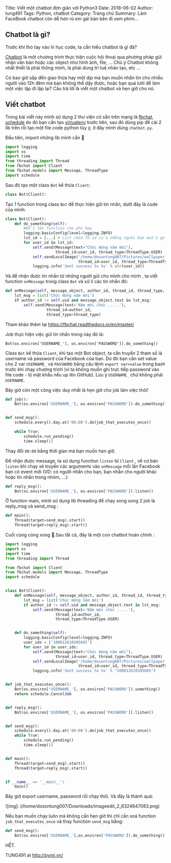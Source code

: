 Title: Viết một chatbot đơn giản với Python3
Date: 2018-06-02
Author: tung491
Tags: Python, chatbot
Category: Trang chủ
Summary: Làm FaceBook chatbot còn dễ hơn rủ em gái bàn bên đi xem phim...

## Chatbot là gì?
Trước khi thò tay vào hì hục code, ta cần hiểu chatbot là gì đã?

[Chatbot](https://en.wikipedia.org/wiki/Chatbot) là một chương trình thực hiện cuộc hội thoại qua phương pháp gửi nhận văn bản hoặc các object như hình ảnh, file, ... Chú ý Chatbot không nhất thiết là phải thông minh, là phải dùng trí tuệ nhân tạo, etc ...

Có bao giờ sắp đến giao thừa hay một dịp mà bạn muốn nhắn tin cho nhiều người vào 12h đêm mà bạn không thể dậy được, hoặc bạn quá lười để làm một việc lặp đi lặp lại? Câu trả lời là viết một chatbot và hẹn giờ cho nó.

## Viết chatbot

Trong bài viết này mình sử dụng 2 thư viện có sẵn trên mạng là [fbchat](https://fbchat.readthedocs.io/en/master/), [schedule](https://schedule.readthedocs.io/en/stable/) do đó bạn cần tạo [virtualenv](http://pymi.vn/blog/virtualenv/) trước tiên, sau đó dùng pip để cài 2 lib trên rồi tạo một file code python tùy ý, ở đây mình dùng `chatbot.py`.

Đầu tiên, import những lib mình cần 🎉

``` python
import logging
import os
import time
from threading import Thread
from fbchat import Client
from fbchat.models import Message, ThreadType
import schedule
```

Sau đó tạo một class `Bot` kế thừa `Client`:

```python
class Bot(Client):
```

Tạo 1 function trong class `Bot` để thực hiện gửi tin nhắn, dưới đây là code của mình:

```python
class Bot(Client):
    def do_something(self):
        #Đổi tên function cho phù hợp
        logging.basicConfig(level=logging.INFO)
        lst_id = [...] # List chứa fb id của những người bạn muốn gửi
        for user_id in lst_id:
            self.send(Message(text="Chúc mừng năm mới"),
                      thread_id=user_id, thread_type=ThreadType.USER)
            self.sendLocalImage('/home/dosontung007/Pictures/wallpaper.png', message=Message(text='Chúc mừng năm mới'),
                                thread_id=user_id, thread_type=ThreadType.USER)
            logging.info('Sent success to %s' % str(user_id))
```

Và để nhận được tin nhắn từ những người gửi cho mình cho mình , ta viết function `onMessage` trong class `Bot` và xử lí các tin nhắn đó:

``` python
def onMessage(self, message_object, author_id, thread_id, thread_type, **kwargs):
    lst_msg = list('Chúc mừng năm mới')
    if author_id != self.uid and message_object.text in lst_msg:
        self.send(Message(text='Năm mới chúc .....'),
                  thread_id=author_id,
                  thread_type=thread_type)
```

Tham khảo thêm tại https://fbchat.readthedocs.io/en/master/

Job thực hiện việc gửi tin nhắn trong này đó là:

`Bot(os.environ['USERNAME_'], os.environ['PASSWORD']).do_something()`


Class `Bot` kế thừa `Client`, khi tạo một Bot object, ta cần truyền 2 tham số là username và password của Facebook của bạn. Do đó bạn cần set value cho 2 var `USERNAME_` và `PASSWORD` bằng câu lệnh `export var=value` trong bash trước khi chạy chương trình (vì ta không muốn ghi trực tiếp password vào file code - lộ mật khẩu nếu up lên GitHub). Lưu ý `USERNAME_` chứ không phải `USERNAME`.

Bây giờ còn một công việc duy nhất là hẹn giờ cho job làm việc thôi!

``` python
def job():
    Bot(os.environ['USERNAME_'], os.environ['PASSWORD']).do_something()


def send_msg():
    schedule.every().day.at('00:00').do(job_that_executes_once))

    while True:
        schedule.run_pending()
        time.sleep(1)
```

Thay đổi `00:00` bằng thời gian mà bạn muốn hẹn giờ.

Để nhận được message, ta sử dụng function `listen` từ `Client` , về cơ bản `listen` khi chạy sẽ truyền các arguments vào `onMessage` mỗi lần Facebook bạn có event mới (VD: có người nhắn cho bạn, bạn nhắn cho người khác hoặc tin nhắn trong nhóm, ...):

```python
def reply_msg():
    Bot(os.environ['USERNAME_'], os.environ['PASSWORD']).listen()
```

Ở function main, mình sử dụng lib threading để chạy song song 2 job là reply_msg và send_msg :

``` python
def main():
    Thread(target=send_msg).start()
    Thread(target=reply_msg).start()
```

Cuối cùng cũng xong 🎉.Sau tất cả, đây là một con chatbot hoàn chỉnh :

```python
import logging
import os
import time
from threading import Thread

from fbchat import Client
from fbchat.models import Message, ThreadType
import schedule


class Bot(Client):
    def onMessage(self, message_object, author_id, thread_id, thread_type, **kwargs):
        lst_msg = list('Chúc mừng năm mới')
        if author_id != self.uid and message_object.text in lst_msg:
            self.send(Message(text='Năm mới chúc .....'),
                      thread_id=author_id,
                      thread_type=ThreadType.USER)


    def do_something(self):
        logging.basicConfig(level=logging.INFO)
        user_ids = ['100012610305665']
        for user_id in user_ids:
            self.send(Message(text="Chúc mừng năm mới"),
                      thread_id=user_id, thread_type=ThreadType.USER)
            self.sendLocalImage('/home/dosontung007/Pictures/wallpaper.png', message=Message(text='Chúc mừng năm mới'),
                                thread_id=user_id, thread_type=ThreadType.USER)
            logging.info('Sent success to %s' % "100012610305665")


def job_that_executes_once():
    Bot(os.environ['USERNAME_'], os.environ['PASSWORD']).something()
    return schedule.CancelJob


def reply_msg():
    Bot(os.environ['USERNAME_'], os.environ['PASSWORD']).listen()


def send_msg():
    schedule.every().day.at('00:00').do(job_that_executes_once))
    while True:
        schedule.run_pending()
        time.sleep(1)


def main():
    Thread(target=send_msg).start()
    Thread(target=reply_msg).start()


if __name__ == '__main__':
    main()

```

Bây giờ export username, password rồi chạy thôi. Và đây là thành quả:

![img]: (/home/dosontung007/Downloads/imageedit_2_6324647083.png)

Nếu bạn muốn chạy luôn mà không cần hẹn giờ thì chỉ cần xoá function `job_that_executes_once` và thay function `send_msg` bằng:

``` python
def send_msg():
    Bot(os.environ['USERNAME_'],os.environ['PASSWORD']).do_something()
```

HẾT.

TUNG491 at http://pymi.vn/
